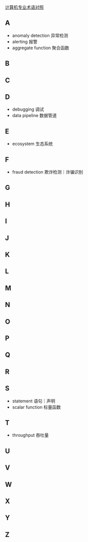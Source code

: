 [计算机专业术语对照](https://github.com/EarsEyesMouth/computerese-cross-references)

## A
* anomaly detection 异常检测
* alerting 报警
* aggregate function 聚合函数

## B

## C

## D
* debugging 调试
* data pipeline 数据管道

## E
* ecosystem 生态系统

## F
* fraud detection 欺诈检测｜诈骗识别

## G

## H

## I

## J

## K

## L

## M

## N

## O

## P

## Q

## R

## S
* statement 语句｜声明
* scalar function 标量函数

## T
* throughput 吞吐量

## U

## V

## W

## X

## Y

## Z
